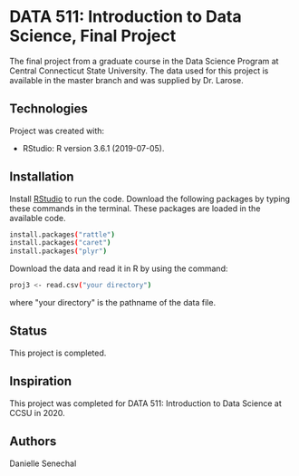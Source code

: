 # DATA 511: Introduction to Data Science, Final Project
The final project from a graduate course in the Data Science Program at Central Connecticut State University. 
The data used for this project is available in the master branch and was supplied by Dr. Larose.

## Technologies
Project was created with:
* RStudio: R version 3.6.1 (2019-07-05).

## Installation
Install [RStudio](https://rstudio.com/products/rstudio/download/) to run the code.
Download the following packages by typing these commands in the terminal. These packages are loaded in the available code.  
```bash
install.packages("rattle")
install.packages("caret")
install.packages("plyr")
```

Download the data and read it in R by using the command:
```bash
proj3 <- read.csv("your directory")
```
where "your directory" is the pathname of the data file.

## Status
This project is completed.

## Inspiration
This project was completed for DATA 511: Introduction to Data Science at CCSU in 2020. 

## Authors
Danielle Senechal
